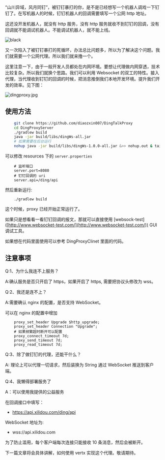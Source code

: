 “山川异域，风月同钉”，被钉钉暴打的你，是不是已经想写一个机器人调戏一下钉钉了。在写机器人的时候，钉钉机器人的回调需要填写一个公网 http 地址。

这还没开发机器人，就没有 http 服务，没有 http 服务就收不到钉钉的回调，没有回调就不能调试机器人。不能调试机器人，就不能上线。

![black](https://img.xilidou.com/img/black.jpg)

<!--more-->

又一次陷入了被钉钉暴打的死循环，办法总比问题多，所以为了解决这个问题。我们就需要一个公网代理。所以我们就来撸一个。

这里注意一下，由于一般开发人员都处在内网环境。要想让代理做内网穿透，技术比较复杂。所以我们就换个思路。我们可以利用 Websocket 的双工的特性。接入代理，当代理收到钉钉的回调的时候，把消息推倒我们本地开发环境。提升我们开发的效率。见下图：

![dingproxy.jpg](https://img.xilidou.com/img/dingproxy.jpg)

## 使用方法

```bash
    git clone https://github.com/diaozxin007/DingTalkProxy
    cd DingProxyServer
    ./gradlew build
    java -jar build/libs/dingWs-all.jar
    # 如果需要在后台运行
    nohup java -jar build/libs/dingWs-1.0.0-all.jar &>> nohup.out & tailf nohup.out
```

可以修改 resources 下的 `server.properties`

```shell
    # 监听端口
    server.port=8080
    # 钉钉回调的 uri
    server.api=/ding/api
```

然后重新运行:

```shell
    ./gradlew build
```

这个时候，proxy 已经开始正常运行了。

如果只是想看看一看钉钉回调的报文，那就可以直接使用 [websock-test] ([http://www.websocket-test.com/](http://www.websocket-test.com/)) GUI 调试工具。

如果想在代码里面使用可以参考 DingProxyClinet 里面的代码。

## 注意事项

Q:1、为什么我连不上服务？

A:确认服务是否只开启了 https，如果开启了 https, 需要把协议头修改为 wss。

Q:2、我还是连不上？

A:需要确认 nginx 的配置，是否支持 WebSocket。

可以在 nginx 的配置中增加

```shell
    proxy_set_header Upgrade $http_upgrade;
    proxy_set_header Connection "Upgrade";
    # 如果频繁超时断开可以配置
    proxy_connect_timeout 7d;
    proxy_send_timeout 7d;
    proxy_read_timeout 7d;
```

Q:3、除了做钉钉的代理，还能干什么？

A: 理论上可以代理一切请求，然后装换为 String 通过 WebSocket 推送到客户端。 

Q:4、我懒得部署服务了

A：可以使用我提供的公益服务

在回调接口中填写：

- https://api.xilidou.com/ding/api

WebSocket 地址为:

- wss://api.xilidou.com

为了防止滥用，每个客户端每次连接只能接收 10 条消息，然后会被断开。

下一篇文章将会具体讲解，如何使用 vertx 实现这个代理。敬请期待。